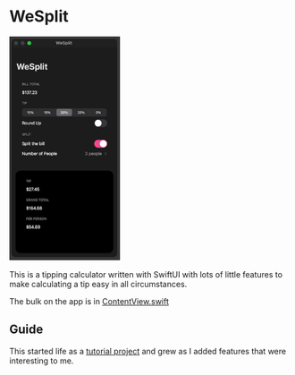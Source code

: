 # WeSplit

<img src="https://github.com/nicolecomputer/we-split/raw/main/app.png" alt="Screenshot of the app" height="400"/>

This is a tipping calculator written with SwiftUI with lots of little features to make calculating a tip easy in all circumstances.

The bulk on the app is in [ContentView.swift](https://github.com/nicolecomputer/we-split/blob/main/WeSplit.swiftpm/ContentView.swift)

## Guide

This started life as a [tutorial project](https://www.hackingwithswift.com/books/ios-swiftui/wesplit-introduction) and grew as I added features that were interesting to me.
